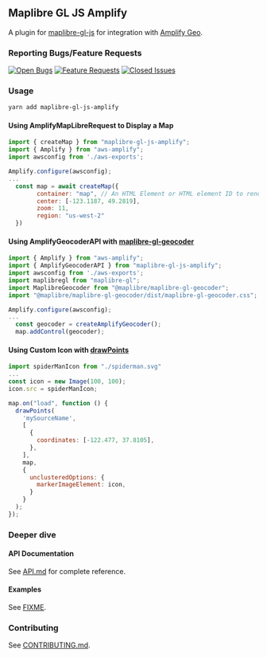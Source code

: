 ## Maplibre GL JS Amplify

A plugin for [maplibre-gl-js](https://github.com/maplibre/maplibre-gl-js) for integration with [Amplify Geo](https://docs.amplify.aws/lib/geo/getting-started/q/platform/js/).

### Reporting Bugs/Feature Requests

[![Open Bugs](https://img.shields.io/github/issues/aws-amplify/maplibre-gl-js-amplify/bug?color=d73a4a&label=bugs)](https://github.com/aws-amplify/amplify-js/issues?q=is%3Aissue+is%3Aopen+label%3Abug)
[![Feature Requests](https://img.shields.io/github/issues/aws-amplify/maplibre-gl-js-amplify/feature-request?color=ff9001&label=feature%20requests)](https://github.com/aws-amplify/amplify-js/issues?q=is%3Aissue+label%3Afeature-request+is%3Aopen)
[![Closed Issues](https://img.shields.io/github/issues-closed/aws-amplify/maplibre-gl-js-amplify?color=%2325CC00&label=issues%20closed)](https://github.com/aws-amplify/amplify-js/issues?q=is%3Aissue+is%3Aclosed+)

### Usage

```bash
yarn add maplibre-gl-js-amplify
```

#### Using AmplifyMapLibreRequest to Display a Map

```js
import { createMap } from "maplibre-gl-js-amplify";
import { Amplify } from "aws-amplify";
import awsconfig from './aws-exports';

Amplify.configure(awsconfig);
...
  const map = await createMap({
        container: "map", // An HTML Element or HTML element ID to render the map in https://maplibre.org/maplibre-gl-js-docs/api/map/
        center: [-123.1187, 49.2819],
        zoom: 11,
        region: "us-west-2"
  })
```

#### Using AmplifyGeocoderAPI with [maplibre-gl-geocoder](https://github.com/maplibre/maplibre-gl-geocoder)

```js
import { Amplify } from "aws-amplify";
import { AmplifyGeocoderAPI } from "maplibre-gl-js-amplify";
import awsconfig from './aws-exports';
import maplibregl from "maplibre-gl";
import MaplibreGeocoder from "@maplibre/maplibre-gl-geocoder";
import "@maplibre/maplibre-gl-geocoder/dist/maplibre-gl-geocoder.css";

Amplify.configure(awsconfig);
...
  const geocoder = createAmplifyGeocoder();
  map.addControl(geocoder);
```

#### Using Custom Icon with [drawPoints](https://github.com/aws-amplify/maplibre-gl-js-amplify/blob/main/API.md#drawpoints)

```js
import spiderManIcon from "./spiderman.svg"
...
const icon = new Image(100, 100);
icon.src = spiderManIcon;

map.on("load", function () {
  drawPoints(
    'mySourceName',
    [
      {
        coordinates: [-122.477, 37.8105],
      },
    ],
    map,
    {
      unclusteredOptions: {
        markerImageElement: icon,
      }
    }
  );
});
```

### Deeper dive

#### API Documentation

See [API.md](https://github.com/aws-amplify/maplibre-gl-js-amplify/blob/main/API.md) for complete reference.

#### Examples

See [FIXME](https://docs.mapbox.com/mapbox-gl-js/examples/#geocoder).

### Contributing

See [CONTRIBUTING.md](https://github.com/aws-amplify/maplibre-gl-js-amplify/blob/main/CONTRIBUTING.md).
